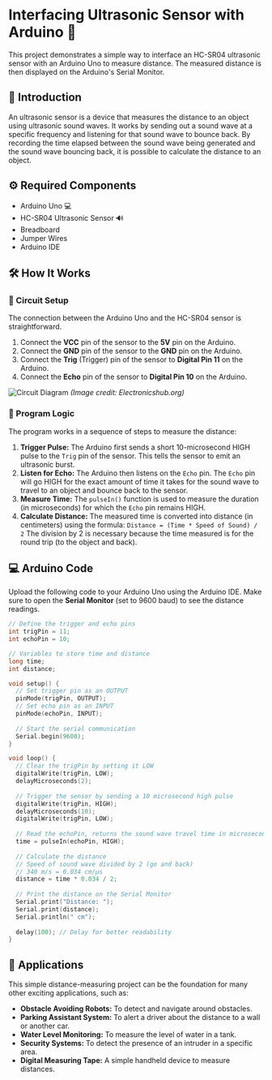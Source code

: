 # Interfacing Ultrasonic Sensor with Arduino 📏

This project demonstrates a simple way to interface an HC-SR04 ultrasonic sensor with an Arduino Uno to measure distance. The measured distance is then displayed on the Arduino's Serial Monitor.

## 📖 Introduction

An ultrasonic sensor is a device that measures the distance to an object using ultrasonic sound waves. It works by sending out a sound wave at a specific frequency and listening for that sound wave to bounce back. By recording the time elapsed between the sound wave being generated and the sound wave bouncing back, it is possible to calculate the distance to an object.

## ⚙️ Required Components

*   Arduino Uno 💻
*   HC-SR04 Ultrasonic Sensor 🔊
*   Breadboard
*   Jumper Wires
*   Arduino IDE

## 🛠️ How It Works

### 🔌 Circuit Setup

The connection between the Arduino Uno and the HC-SR04 sensor is straightforward.

1.  Connect the **VCC** pin of the sensor to the **5V** pin on the Arduino.
2.  Connect the **GND** pin of the sensor to the **GND** pin on the Arduino.
3.  Connect the **Trig** (Trigger) pin of the sensor to **Digital Pin 11** on the Arduino.
4.  Connect the **Echo** pin of the sensor to **Digital Pin 10** on the Arduino.

![Circuit Diagram](https://www.electronicshub.org/wp-content/uploads/2021/06/Arduino-Ultrasonic-Sensor-Circuit-Diagram.jpg)
*(Image credit: Electronicshub.org)*

### 🧠 Program Logic

The program works in a sequence of steps to measure the distance:

1.  **Trigger Pulse:** The Arduino first sends a short 10-microsecond HIGH pulse to the `Trig` pin of the sensor. This tells the sensor to emit an ultrasonic burst.
2.  **Listen for Echo:** The Arduino then listens on the `Echo` pin. The `Echo` pin will go HIGH for the exact amount of time it takes for the sound wave to travel to an object and bounce back to the sensor.
3.  **Measure Time:** The `pulseIn()` function is used to measure the duration (in microseconds) for which the `Echo` pin remains HIGH.
4.  **Calculate Distance:** The measured time is converted into distance (in centimeters) using the formula:
    `Distance = (Time * Speed of Sound) / 2`
    The division by 2 is necessary because the time measured is for the round trip (to the object and back).

## 💻 Arduino Code

Upload the following code to your Arduino Uno using the Arduino IDE. Make sure to open the **Serial Monitor** (set to 9600 baud) to see the distance readings.

```cpp
// Define the trigger and echo pins
int trigPin = 11;
int echoPin = 10;

// Variables to store time and distance
long time;
int distance;

void setup() {
  // Set trigger pin as an OUTPUT
  pinMode(trigPin, OUTPUT);
  // Set echo pin as an INPUT
  pinMode(echoPin, INPUT);
  
  // Start the serial communication
  Serial.begin(9600);
}

void loop() {
  // Clear the trigPin by setting it LOW
  digitalWrite(trigPin, LOW);
  delayMicroseconds(2);
  
  // Trigger the sensor by sending a 10 microsecond high pulse
  digitalWrite(trigPin, HIGH);
  delayMicroseconds(10);
  digitalWrite(trigPin, LOW);
  
  // Read the echoPin, returns the sound wave travel time in microseconds
  time = pulseIn(echoPin, HIGH);
  
  // Calculate the distance
  // Speed of sound wave divided by 2 (go and back)
  // 340 m/s = 0.034 cm/µs
  distance = time * 0.034 / 2;
  
  // Print the distance on the Serial Monitor
  Serial.print("Distance: ");
  Serial.print(distance);
  Serial.println(" cm");
  
  delay(100); // Delay for better readability
}
```
## 🚀 Applications

This simple distance-measuring project can be the foundation for many other exciting applications, such as:

*   **Obstacle Avoiding Robots:** To detect and navigate around obstacles.
*   **Parking Assistant System:** To alert a driver about the distance to a wall or another car.
*   **Water Level Monitoring:** To measure the level of water in a tank.
*   **Security Systems:** To detect the presence of an intruder in a specific area.
*   **Digital Measuring Tape:** A simple handheld device to measure distances.
